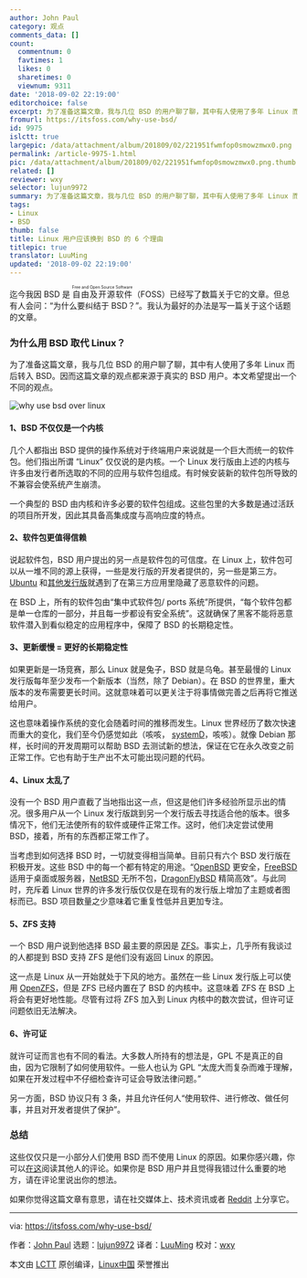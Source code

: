 ```yaml
---
author: John Paul
category: 观点
comments_data: []
count:
  commentnum: 0
  favtimes: 1
  likes: 0
  sharetimes: 0
  viewnum: 9311
date: '2018-09-02 22:19:00'
editorchoice: false
excerpt: 为了准备这篇文章，我与几位 BSD 的用户聊了聊，其中有人使用了多年 Linux 而后转入 BSD。因而这篇文章的观点都来源于真实的 BSD 用户。
fromurl: https://itsfoss.com/why-use-bsd/
id: 9975
islctt: true
largepic: /data/attachment/album/201809/02/221951fwmfop0smowzmwx0.png
permalink: /article-9975-1.html
pic: /data/attachment/album/201809/02/221951fwmfop0smowzmwx0.png.thumb.jpg
related: []
reviewer: wxy
selector: lujun9972
summary: 为了准备这篇文章，我与几位 BSD 的用户聊了聊，其中有人使用了多年 Linux 而后转入 BSD。因而这篇文章的观点都来源于真实的 BSD 用户。
tags:
- Linux
- BSD
thumb: false
title: Linux 用户应该换到 BSD 的 6 个理由
titlepic: true
translator: LuuMing
updated: '2018-09-02 22:19:00'
---
```


迄今我因 BSD 是 <ruby> 自由及开源软件 <rp>  （ </rp> <rt>  Free and Open Source Software </rt> <rp>  ） </rp></ruby> （FOSS）已经写了数篇关于它的文章。但总有人会问：“为什么要纠结于 BSD？”。我认为最好的办法是写一篇关于这个话题的文章。


### 为什么用 BSD 取代 Linux？


为了准备这篇文章，我与几位 BSD 的用户聊了聊，其中有人使用了多年 Linux 而后转入 BSD。因而这篇文章的观点都来源于真实的 BSD 用户。本文希望提出一个不同的观点。


![why use bsd over linux](/data/attachment/album/201809/02/221951fwmfop0smowzmwx0.png)


#### 1、BSD 不仅仅是一个内核


几个人都指出 BSD 提供的操作系统对于终端用户来说就是一个巨大而统一的软件包。他们指出所谓 “Linux” 仅仅说的是内核。一个 Linux 发行版由上述的内核与许多由发行者所选取的不同的应用与软件包组成。有时候安装新的软件包所导致的不兼容会使系统产生崩溃。


一个典型的 BSD 由内核和许多必要的软件包组成。这些包里的大多数是通过活跃的项目所开发，因此其具备高集成度与高响应度的特点。


#### 2、软件包更值得信赖


说起软件包，BSD 用户提出的另一点是软件包的可信度。在 Linux 上，软件包可以从一堆不同的源上获得，一些是发行版的开发者提供的，另一些是第三方。[Ubuntu](https://itsfoss.com/snapstore-cryptocurrency-saga/) 和[其他发行版](https://www.bleepingcomputer.com/news/security/malware-found-in-arch-linux-aur-package-repository/)就遇到了在第三方应用里隐藏了恶意软件的问题。


在 BSD 上，所有的软件包由“集中式软件包/ ports 系统”所提供，“每个软件包都是单一仓库的一部分，并且每一步都设有安全系统”。这就确保了黑客不能将恶意软件潜入到看似稳定的应用程序中，保障了 BSD 的长期稳定性。


#### 3、更新缓慢 = 更好的长期稳定性


如果更新是一场竞赛，那么 Linux 就是兔子，BSD 就是乌龟。甚至最慢的 Linux 发行版每年至少发布一个新版本（当然，除了 Debian）。在 BSD 的世界里，重大版本的发布需要更长时间。这就意味着可以更关注于将事情做完善之后再将它推送给用户。


这也意味着操作系统的变化会随着时间的推移而发生。Linux 世界经历了数次快速而重大的变化，我们至今仍感觉如此（咳咳， [systemD](https://www.freedesktop.org/wiki/Software/systemd/)，咳咳）。就像 Debian 那样，长时间的开发周期可以帮助 BSD 去测试新的想法，保证在它在永久改变之前正常工作。它也有助于生产出不太可能出现问题的代码。


#### 4、Linux 太乱了


没有一个 BSD 用户直截了当地指出这一点，但这是他们许多经验所显示出的情况。很多用户从一个 Linux 发行版跳到另一个发行版去寻找适合他的版本。很多情况下，他们无法使所有的软件或硬件正常工作。这时，他们决定尝试使用 BSD，接着，所有的东西都正常工作了。


当考虑到如何选择 BSD 时，一切就变得相当简单。目前只有六个 BSD 发行版在积极开发。这些 BSD 中的每一个都有特定的用途。“[OpenBSD](https://www.openbsd.org/) 更安全，[FreeBSD](https://www.freebsd.org/) 适用于桌面或服务器，[NetBSD](http://netbsd.org/) 无所不包，[DragonFlyBSD](http://www.dragonflybsd.org/) 精简高效”。与此同时，充斥着 Linux 世界的许多发行版仅仅是在现有的发行版上增加了主题或者图标而已。BSD 项目数量之少意味着它重复性低并且更加专注。


#### 5、ZFS 支持


一个 BSD 用户说到他选择 BSD 最主要的原因是 [ZFS](https://en.wikipedia.org/wiki/ZFS)。事实上，几乎所有我谈过的人都提到 BSD 支持 ZFS 是他们没有返回 Linux 的原因。


这一点是 Linux 从一开始就处于下风的地方。虽然在一些 Linux 发行版上可以使用 [OpenZFS](http://open-zfs.org/wiki/Main_Page)，但是 ZFS 已经内置在了 BSD 的内核中。这意味着 ZFS 在 BSD 上将会有更好地性能。尽管有过将 ZFS 加入到 Linux 内核中的数次尝试，但许可证问题依旧无法解决。


#### 6、许可证


就许可证而言也有不同的看法。大多数人所持有的想法是，GPL 不是真正的自由，因为它限制了如何使用软件。一些人也认为 GPL “太庞大而复杂而难于理解，如果在开发过程中不仔细检查许可证会导致法律问题。”


另一方面，BSD 协议只有 3 条，并且允许任何人“使用软件、进行修改、做任何事，并且对开发者提供了保护”。


### 总结


这些仅仅只是一小部分人们使用 BSD 而不使用 Linux 的原因。如果你感兴趣，你可以[在这](https://discourse.trueos.org/t/why-do-you-guys-use-bsd/2601)阅读其他人的评论。如果你是 BSD 用户并且觉得我错过什么重要的地方，请在评论里说出你的想法。


如果你觉得这篇文章有意思，请在社交媒体上、技术资讯或者 [Reddit](http://reddit.com/r/linuxusersgroup) 上分享它。




---


via: <https://itsfoss.com/why-use-bsd/>


作者：[John Paul](https://itsfoss.com/author/john/) 选题：[lujun9972](https://github.com/lujun9972) 译者：[LuuMing](https://github.com/LuuMing) 校对：[wxy](https://github.com/wxy)


本文由 [LCTT](https://github.com/LCTT/TranslateProject) 原创编译，[Linux中国](https://linux.cn/) 荣誉推出